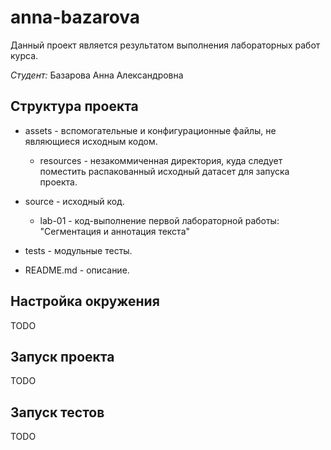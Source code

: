 # anna-bazarova

Данный проект является результатом выполнения лабораторных работ курса.

*Студент:* Базарова Анна Александровна

## Структура проекта

* assets - вспомогательные и конфигурационные файлы, не являющиеся исходным кодом.

  * resources - незакоммиченная директория, куда следует поместить распакованный исходный датасет для запуска проекта.
 
* source - исходный код.
 
  * lab-01 - код-выполнение первой лабораторной работы: "Сегментация и аннотация текста"
 
* tests - модульные тесты.
 
* README.md - описание.

## Настройка окружения

TODO

## Запуск проекта

TODO

## Запуск тестов

TODO

